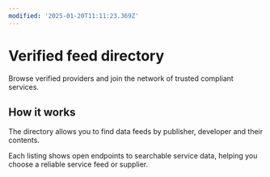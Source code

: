 ```yaml
---
modified: '2025-01-20T11:11:23.369Z'
---
```

# Verified feed directory

Browse verified providers and join the network of trusted compliant services.

## How it works

The directory allows you to find data feeds by publisher, developer and their contents.

Each listing shows open endpoints to searchable service data, helping you choose a reliable service feed or supplier.
